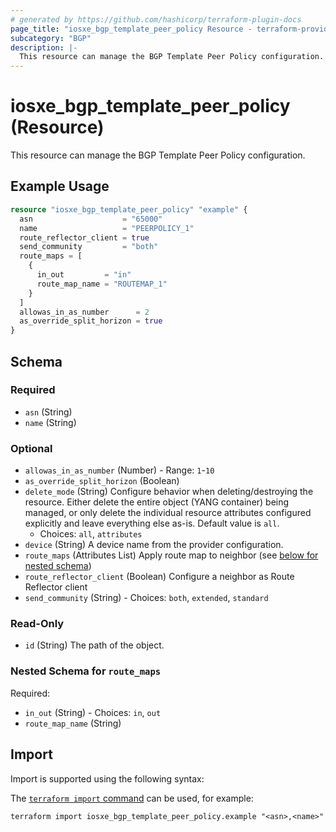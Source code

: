 ```yaml
---
# generated by https://github.com/hashicorp/terraform-plugin-docs
page_title: "iosxe_bgp_template_peer_policy Resource - terraform-provider-iosxe"
subcategory: "BGP"
description: |-
  This resource can manage the BGP Template Peer Policy configuration.
---
```


# iosxe_bgp_template_peer_policy (Resource)

This resource can manage the BGP Template Peer Policy configuration.

## Example Usage

```terraform
resource "iosxe_bgp_template_peer_policy" "example" {
  asn                    = "65000"
  name                   = "PEERPOLICY_1"
  route_reflector_client = true
  send_community         = "both"
  route_maps = [
    {
      in_out         = "in"
      route_map_name = "ROUTEMAP_1"
    }
  ]
  allowas_in_as_number      = 2
  as_override_split_horizon = true
}
```

<!-- schema generated by tfplugindocs -->
## Schema

### Required

- `asn` (String)
- `name` (String)

### Optional

- `allowas_in_as_number` (Number) - Range: `1`-`10`
- `as_override_split_horizon` (Boolean)
- `delete_mode` (String) Configure behavior when deleting/destroying the resource. Either delete the entire object (YANG container) being managed, or only delete the individual resource attributes configured explicitly and leave everything else as-is. Default value is `all`.
  - Choices: `all`, `attributes`
- `device` (String) A device name from the provider configuration.
- `route_maps` (Attributes List) Apply route map to neighbor (see [below for nested schema](#nestedatt--route_maps))
- `route_reflector_client` (Boolean) Configure a neighbor as Route Reflector client
- `send_community` (String) - Choices: `both`, `extended`, `standard`

### Read-Only

- `id` (String) The path of the object.

<a id="nestedatt--route_maps"></a>
### Nested Schema for `route_maps`

Required:

- `in_out` (String) - Choices: `in`, `out`
- `route_map_name` (String)

## Import

Import is supported using the following syntax:

The [`terraform import` command](https://developer.hashicorp.com/terraform/cli/commands/import) can be used, for example:

```shell
terraform import iosxe_bgp_template_peer_policy.example "<asn>,<name>"
```
